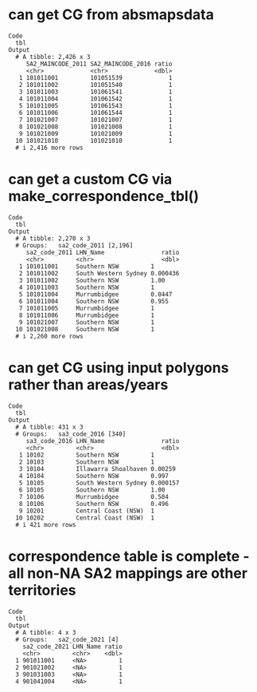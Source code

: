 # can get CG from absmapsdata

    Code
      tbl
    Output
      # A tibble: 2,426 x 3
         SA2_MAINCODE_2011 SA2_MAINCODE_2016 ratio
         <chr>             <chr>             <dbl>
       1 101011001         101051539             1
       2 101011002         101051540             1
       3 101011003         101061541             1
       4 101011004         101061542             1
       5 101011005         101061543             1
       6 101011006         101061544             1
       7 101021007         101021007             1
       8 101021008         101021008             1
       9 101021009         101021009             1
      10 101021010         101021010             1
      # i 2,416 more rows

# can get a custom CG via make_correspondence_tbl()

    Code
      tbl
    Output
      # A tibble: 2,270 x 3
      # Groups:   sa2_code_2011 [2,196]
         sa2_code_2011 LHN_Name                ratio
         <chr>         <chr>                   <dbl>
       1 101011001     Southern NSW         1       
       2 101011002     South Western Sydney 0.000436
       3 101011002     Southern NSW         1.00    
       4 101011003     Southern NSW         1       
       5 101011004     Murrumbidgee         0.0447  
       6 101011004     Southern NSW         0.955   
       7 101011005     Murrumbidgee         1       
       8 101011006     Murrumbidgee         1       
       9 101021007     Southern NSW         1       
      10 101021008     Southern NSW         1       
      # i 2,260 more rows

# can get CG using input polygons rather than areas/years

    Code
      tbl
    Output
      # A tibble: 431 x 3
      # Groups:   sa3_code_2016 [340]
         sa3_code_2016 LHN_Name                ratio
         <chr>         <chr>                   <dbl>
       1 10102         Southern NSW         1       
       2 10103         Southern NSW         1       
       3 10104         Illawarra Shoalhaven 0.00259 
       4 10104         Southern NSW         0.997   
       5 10105         South Western Sydney 0.000157
       6 10105         Southern NSW         1.00    
       7 10106         Murrumbidgee         0.504   
       8 10106         Southern NSW         0.496   
       9 10201         Central Coast (NSW)  1       
      10 10202         Central Coast (NSW)  1       
      # i 421 more rows

# correspondence table is complete - all non-NA SA2 mappings are other territories

    Code
      tbl
    Output
      # A tibble: 4 x 3
      # Groups:   sa2_code_2021 [4]
        sa2_code_2021 LHN_Name ratio
        <chr>         <chr>    <dbl>
      1 901011001     <NA>         1
      2 901021002     <NA>         1
      3 901031003     <NA>         1
      4 901041004     <NA>         1


